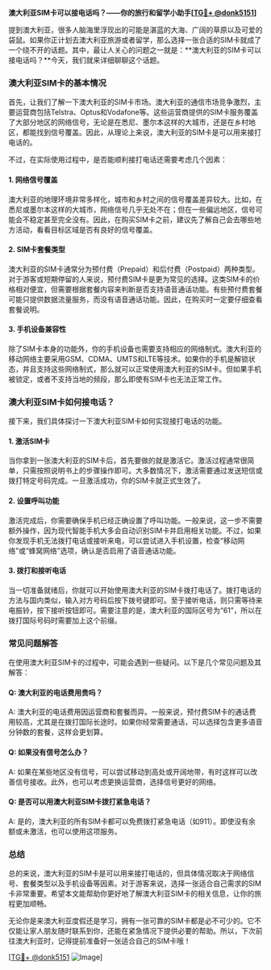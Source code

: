 **澳大利亚SIM卡可以接电话吗？——你的旅行和留学小助手[[TG💪+ @donk5151](https://t.me/s/donk5151)]**

提到澳大利亚，很多人脑海里浮现出的可能是湛蓝的大海、广阔的草原以及可爱的袋鼠。如果你正计划去澳大利亚旅游或者留学，那么选择一张合适的SIM卡就成了一个绕不开的话题。其中，最让人关心的问题之一就是：**澳大利亚的SIM卡可以接电话吗？**今天，我们就来详细聊聊这个话题。

### 澳大利亚SIM卡的基本情况

首先，让我们了解一下澳大利亚的SIM卡市场。澳大利亚的通信市场竞争激烈，主要运营商包括Telstra、Optus和Vodafone等。这些运营商提供的SIM卡服务覆盖了大部分地区的网络信号，无论是在悉尼、墨尔本这样的大城市，还是在乡村地区，都能找到信号覆盖。因此，从理论上来说，澳大利亚的SIM卡是可以用来接打电话的。

不过，在实际使用过程中，是否能顺利接打电话还需要考虑几个因素：

#### 1. 网络信号覆盖
澳大利亚的地理环境非常多样化，城市和乡村之间的信号覆盖差异较大。比如，在悉尼或墨尔本这样的大城市，网络信号几乎无处不在；但在一些偏远地区，信号可能会不稳定甚至完全没有。因此，在购买SIM卡之前，建议先了解自己会去哪些地方活动，看看目标区域是否有良好的信号覆盖。

#### 2. SIM卡套餐类型
澳大利亚的SIM卡通常分为预付费（Prepaid）和后付费（Postpaid）两种类型。对于游客或短期停留的人来说，预付费SIM卡是更为常见的选择。这类SIM卡的价格相对便宜，但需要根据套餐内容来判断是否支持语音通话功能。有些预付费套餐可能只提供数据流量服务，而没有语音通话功能。因此，在购买时一定要仔细查看套餐说明。

#### 3. 手机设备兼容性
除了SIM卡本身的功能外，你的手机设备也需要支持相应的网络制式。澳大利亚的移动网络主要采用GSM、CDMA、UMTS和LTE等技术。如果你的手机是解锁状态，并且支持这些网络制式，那么就可以正常使用澳大利亚的SIM卡。但如果手机被锁定，或者不支持当地的频段，那么即使有SIM卡也无法正常工作。

### 澳大利亚SIM卡如何接电话？

接下来，我们具体探讨一下澳大利亚SIM卡如何实现接打电话的功能。

#### 1. 激活SIM卡
当你拿到一张澳大利亚的SIM卡后，首先要做的就是激活它。激活过程通常很简单，只需按照说明书上的步骤操作即可。大多数情况下，激活需要通过发送短信或拨打特定号码完成。一旦激活成功，你的SIM卡就正式生效了。

#### 2. 设置呼叫功能
激活完成后，你需要确保手机已经正确设置了呼叫功能。一般来说，这一步不需要额外操作，因为现代智能手机大多会自动识别SIM卡并启用相关功能。不过，如果你发现手机无法拨打电话或接听来电，可以尝试进入手机设置，检查“移动网络”或“蜂窝网络”选项，确认是否启用了语音通话功能。

#### 3. 拨打和接听电话
当一切准备就绪后，你就可以开始使用澳大利亚的SIM卡拨打电话了。拨打电话的方法与国内类似，输入对方号码后按下拨号键即可。至于接听电话，则只需等待来电振铃，按下接听按钮即可。需要注意的是，澳大利亚的国际区号为“61”，所以在拨打国际号码时需要加上这个前缀。

### 常见问题解答

在使用澳大利亚SIM卡的过程中，可能会遇到一些疑问。以下是几个常见问题及其解答：

#### Q: 澳大利亚的电话费用贵吗？
A: 澳大利亚的电话费用因运营商和套餐而异。一般来说，预付费SIM卡的通话费用较高，尤其是在拨打国际长途时。如果你经常需要通话，可以选择包含更多语音分钟数的套餐，这样会更划算。

#### Q: 如果没有信号怎么办？
A: 如果在某些地区没有信号，可以尝试移动到高处或开阔地带，有时这样可以改善信号接收。此外，也可以考虑更换运营商，选择信号更好的网络。

#### Q: 是否可以用澳大利亚SIM卡拨打紧急电话？
A: 是的，澳大利亚的所有SIM卡都可以免费拨打紧急电话（如911）。即使没有余额或未激活，也可以使用这项服务。

### 总结

总的来说，澳大利亚的SIM卡是可以用来接打电话的，但具体情况取决于网络信号、套餐类型以及手机设备等因素。对于游客来说，选择一张适合自己需求的SIM卡非常重要。希望本文能帮助你更好地了解澳大利亚SIM卡的相关信息，让你的旅程更加顺畅。

无论你是来澳大利亚度假还是学习，拥有一张可靠的SIM卡都是必不可少的。它不仅能让家人朋友随时联系到你，还能在紧急情况下提供必要的帮助。所以，下次前往澳大利亚时，记得提前准备好一张适合自己的SIM卡哦！

[[TG💪+ @donk5151](https://t.me/s/donk5151) ![Image](https://i.postimg.cc/rwNCRYN7/Snipaste-2025-04-30-17-27-05.png)]